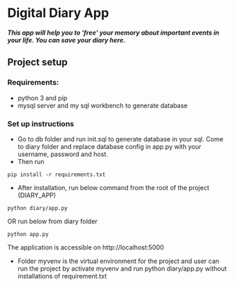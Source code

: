 # Digital Diary App

***This app will help you to 'free' your memory about important events in your life. You can save your diary here.***

## Project setup
### Requirements:
- python 3 and pip
- mysql server and my sql workbench to generate database

### Set up instructions
- Go to db folder and run init.sql to generate database in your sql. Come to diary folder and replace database config in app.py with your username, password and host. 
- Then run 
```shell
pip install -r requirements.txt
```
- After installation, run below command from the root of the project (DIARY_APP)
```shell
python diary/app.py
```
OR run below from diary folder
```shell
python app.py
```
The application is accessible on http://localhost:5000

- Folder myvenv is the virtual environment for the project and user can run the project by activate myvenv and run python diary/app.py without installations of requirement.txt
